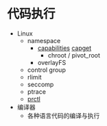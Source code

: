 # 代码执行

- Linux
  - namespace
    - [capabilities](https://man7.org/linux/man-pages/man7/capabilities.7.html) [capget](https://man7.org/linux/man-pages/man2/capget.2.html)
      - chroot / pivot_root
    - overlayFS
  - control group
  - rlimit
  - seccomp
  - ptrace
  - [prctl](https://man7.org/linux/man-pages/man2/prctl.2.html)
- 编译器
  - 各种语言代码的编译与执行

